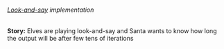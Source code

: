 ###### [Look-and-say](https://en.wikipedia.org/wiki/Look-and-say_sequence) implementation

**Story:** Elves are playing look-and-say and Santa wants to know how long the output will be after few tens of iterations